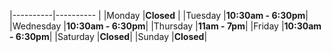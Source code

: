 
|----------|----------    |
|Monday    |__Closed__    |
|Tuesday   |__10:30am - 6:30pm__|
|Wednesday |__10:30am - 6:30pm__|
|Thursday  |__11am - 7pm__|
|Friday    |__10:30am - 6:30pm__|
|Saturday  |__Closed__|
|Sunday    |__Closed__|

